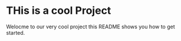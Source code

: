 # THis is a cool Project
Welocme to our very cool project this README shows you how to get started.
